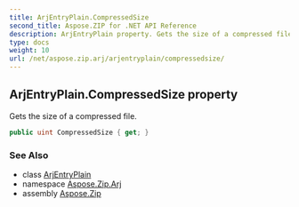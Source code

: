 ```yaml
---
title: ArjEntryPlain.CompressedSize
second_title: Aspose.ZIP for .NET API Reference
description: ArjEntryPlain property. Gets the size of a compressed file
type: docs
weight: 10
url: /net/aspose.zip.arj/arjentryplain/compressedsize/
---
```

## ArjEntryPlain.CompressedSize property

Gets the size of a compressed file.

```csharp
public uint CompressedSize { get; }
```

### See Also

* class [ArjEntryPlain](../)
* namespace [Aspose.Zip.Arj](../../arjentryplain/)
* assembly [Aspose.Zip](../../../)


